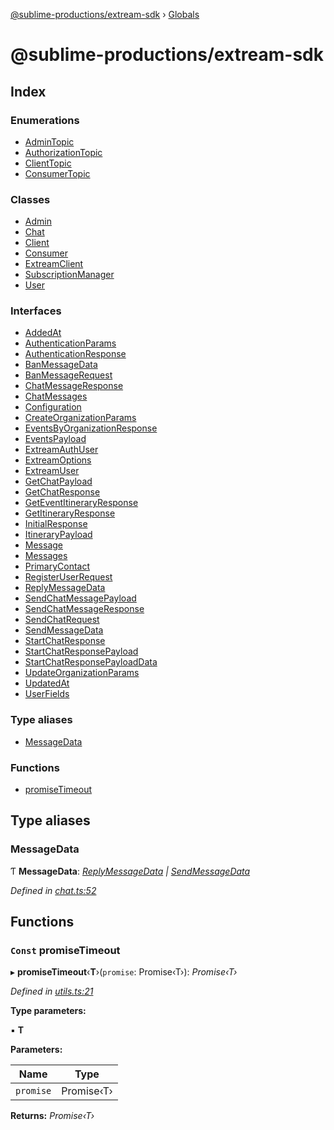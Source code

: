 [@sublime-productions/extream-sdk](README.md) › [Globals](globals.md)

# @sublime-productions/extream-sdk

## Index

### Enumerations

* [AdminTopic](enums/admintopic.md)
* [AuthorizationTopic](enums/authorizationtopic.md)
* [ClientTopic](enums/clienttopic.md)
* [ConsumerTopic](enums/consumertopic.md)

### Classes

* [Admin](classes/admin.md)
* [Chat](classes/chat.md)
* [Client](classes/client.md)
* [Consumer](classes/consumer.md)
* [ExtreamClient](classes/extreamclient.md)
* [SubscriptionManager](classes/subscriptionmanager.md)
* [User](classes/user.md)

### Interfaces

* [AddedAt](interfaces/addedat.md)
* [AuthenticationParams](interfaces/authenticationparams.md)
* [AuthenticationResponse](interfaces/authenticationresponse.md)
* [BanMessageData](interfaces/banmessagedata.md)
* [BanMessageRequest](interfaces/banmessagerequest.md)
* [ChatMessageResponse](interfaces/chatmessageresponse.md)
* [ChatMessages](interfaces/chatmessages.md)
* [Configuration](interfaces/configuration.md)
* [CreateOrganizationParams](interfaces/createorganizationparams.md)
* [EventsByOrganizationResponse](interfaces/eventsbyorganizationresponse.md)
* [EventsPayload](interfaces/eventspayload.md)
* [ExtreamAuthUser](interfaces/extreamauthuser.md)
* [ExtreamOptions](interfaces/extreamoptions.md)
* [ExtreamUser](interfaces/extreamuser.md)
* [GetChatPayload](interfaces/getchatpayload.md)
* [GetChatResponse](interfaces/getchatresponse.md)
* [GetEventItineraryResponse](interfaces/geteventitineraryresponse.md)
* [GetItineraryResponse](interfaces/getitineraryresponse.md)
* [InitialResponse](interfaces/initialresponse.md)
* [ItineraryPayload](interfaces/itinerarypayload.md)
* [Message](interfaces/message.md)
* [Messages](interfaces/messages.md)
* [PrimaryContact](interfaces/primarycontact.md)
* [RegisterUserRequest](interfaces/registeruserrequest.md)
* [ReplyMessageData](interfaces/replymessagedata.md)
* [SendChatMessagePayload](interfaces/sendchatmessagepayload.md)
* [SendChatMessageResponse](interfaces/sendchatmessageresponse.md)
* [SendChatRequest](interfaces/sendchatrequest.md)
* [SendMessageData](interfaces/sendmessagedata.md)
* [StartChatResponse](interfaces/startchatresponse.md)
* [StartChatResponsePayload](interfaces/startchatresponsepayload.md)
* [StartChatResponsePayloadData](interfaces/startchatresponsepayloaddata.md)
* [UpdateOrganizationParams](interfaces/updateorganizationparams.md)
* [UpdatedAt](interfaces/updatedat.md)
* [UserFields](interfaces/userfields.md)

### Type aliases

* [MessageData](globals.md#messagedata)

### Functions

* [promiseTimeout](globals.md#const-promisetimeout)

## Type aliases

###  MessageData

Ƭ **MessageData**: *[ReplyMessageData](interfaces/replymessagedata.md) | [SendMessageData](interfaces/sendmessagedata.md)*

*Defined in [chat.ts:52](https://github.com/Extream-SaaS/ex-sdk/blob/b2de5a9/src/chat.ts#L52)*

## Functions

### `Const` promiseTimeout

▸ **promiseTimeout**‹**T**›(`promise`: Promise‹T›): *Promise‹T›*

*Defined in [utils.ts:21](https://github.com/Extream-SaaS/ex-sdk/blob/b2de5a9/src/utils.ts#L21)*

**Type parameters:**

▪ **T**

**Parameters:**

Name | Type |
------ | ------ |
`promise` | Promise‹T› |

**Returns:** *Promise‹T›*
